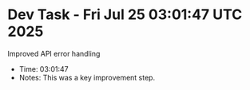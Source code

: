 # Dev Task - Fri Jul 25 03:01:47 UTC 2025
Improved API error handling
- Time: 03:01:47
- Notes: This was a key improvement step.
